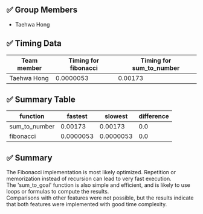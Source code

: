 ## ✅ Group Members
* Taehwa Hong 

## ✅ Timing Data

| Team member   | Timing for fibonacci | Timing for sum_to_number |
|---------------|----------------------|---------------------------|
| Taehwa Hong   | 0.0000053            | 0.00173                   |

## ✅ Summary Table

| function        | fastest  | slowest | difference |
|-----------------|----------|---------|------------|
| sum_to_number   | 0.00173  | 0.00173 | 0.0        |
| fibonacci       | 0.0000053| 0.0000053| 0.0       |

## ✅ Summary

The Fibonacci implementation is most likely optimized. Repetition or memorization instead of recursion can lead to very fast execution.  
The 'sum_to_goal' function is also simple and efficient, and is likely to use loops or formulas to compute the results.  
Comparisons with other features were not possible, but the results indicate that both features were implemented with good time complexity.
